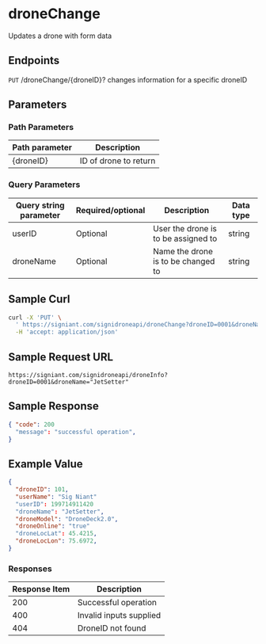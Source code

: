 # droneChange

Updates a drone with form data

## Endpoints

`PUT` /droneChange/{droneID}?
changes information for a specific droneID

## Parameters
### Path Parameters
|Path parameter|Description|
|--|--|
| {droneID} |ID of drone to return   |

### Query Parameters
|Query string parameter| Required/optional| Description |Data type |
|--|--|--|--|
| userID |Optional | User the drone is to be assigned to | string
| droneName | Optional | Name the drone is to be changed to |string


## Sample Curl

```bash
curl -X 'PUT' \
  ' https://signiant.com/signidroneapi/droneChange?droneID=0001&droneName="JetSetter"' \
  -H 'accept: application/json'
```

## Sample Request URL

    https://signiant.com/signidroneapi/droneInfo?droneID=0001&droneName="JetSetter"

## Sample Response
```json
{ "code": 200
  "message": "successful operation",
}
```    

## Example Value
```json
{
  "droneID": 101,
  "userName": "Sig Niant"
  "userID": 199714911420
  "droneName": "JetSetter",
  "droneModel": "DroneDeck2.0",
  "droneOnline": "true"
  "droneLocLat": 45.4215,
  "droneLocLon": 75.6972,
}
```
### Responses 
|Response Item| Description| 
|--|--|
| 200 |Successful operation
| 400 | Invalid inputs supplied
| 404 | DroneID not found |


